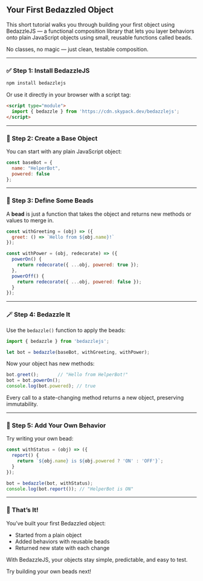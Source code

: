 ## Your First Bedazzled Object

This short tutorial walks you through building your first object using BedazzleJS — a functional composition library that lets you layer behaviors onto plain JavaScript objects using small, reusable functions called beads.

No classes, no magic — just clean, testable composition.

---

### ✅ Step 1: Install BedazzleJS

```bash
npm install bedazzlejs
```

Or use it directly in your browser with a script tag:

```html
<script type="module">
  import { bedazzle } from 'https://cdn.skypack.dev/bedazzlejs';
</script>
```

---

### 🧱 Step 2: Create a Base Object

You can start with any plain JavaScript object:

```js
const baseBot = {
  name: "HelperBot",
  powered: false
};
```

---

### 💎 Step 3: Define Some Beads

A **bead** is just a function that takes the object and returns new methods or values to merge in.

```js
const withGreeting = (obj) => ({
  greet: () => `Hello from ${obj.name}!`
});

const withPower = (obj, redecorate) => ({
  powerOn() {
    return redecorate({ ...obj, powered: true });
  },
  powerOff() {
    return redecorate({ ...obj, powered: false });
  }
});
```

---

### 🪄 Step 4: Bedazzle It

Use the `bedazzle()` function to apply the beads:

```js
import { bedazzle } from 'bedazzlejs';

let bot = bedazzle(baseBot, withGreeting, withPower);
```

Now your object has new methods:

```js
bot.greet();       // "Hello from HelperBot!"
bot = bot.powerOn();
console.log(bot.powered); // true
```

Every call to a state-changing method returns a new object, preserving immutability.

---

### 🧪 Step 5: Add Your Own Behavior

Try writing your own bead:

```js
const withStatus = (obj) => ({
  report() {
    return `${obj.name} is ${obj.powered ? 'ON' : 'OFF'}`;
  }
});

bot = bedazzle(bot, withStatus);
console.log(bot.report()); // "HelperBot is ON"
```

---

### 🎉 That’s It!

You’ve built your first Bedazzled object:
- Started from a plain object
- Added behaviors with reusable beads
- Returned new state with each change

With BedazzleJS, your objects stay simple, predictable, and easy to test.

Try building your own beads next!

